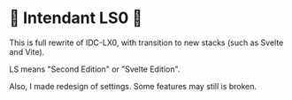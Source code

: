 # 👑 Intendant LS0 👑

This is full rewrite of IDC-LX0, with transition to new stacks (such as Svelte and Vite).

LS means "Second Edition" or "Svelte Edition".

Also, I made redesign of settings. Some features may still is broken.
